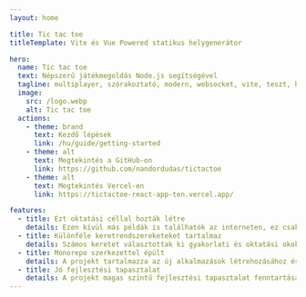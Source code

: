 ```yaml
---
layout: home

title: Tic tac toe
titleTemplate: Vite és Vue Powered statikus helygenerátor

hero:
  name: Tic tac toe
  text: Népszerű játékmegoldás Node.js segítségével
  tagline: multiplayer, szórakoztató, modern, websocket, vite, teszt, hitelesítés, ...
  image:
    src: /logo.webp
    alt: Tic tac toe
  actions:
    - theme: brand
      text: Kezdő lépések
      link: /hu/guide/getting-started
    - theme: alt
      text: Megtekintés a GitHub-on
      link: https://github.com/nandordudas/tictactoe
    - theme: alt
      text: Megtekintés Vercel-en
      link: https://tictactoe-react-app-ten.vercel.app/

features:
  - title: Ezt oktatási céllal hozták létre
    details: Ezen kívül más példák is találhatók az interneten, ez csak egy ezek közül.
  - title: Különféle keretrendszereketeket tartalmaz
    details: Számos keretet választottak ki gyakorlati és oktatási okokból. Érdekes példákat és megoldásokat tartalmaznak.
  - title: Monorepo szerkezettel épült
    details: A projekt tartalmazza az új alkalmazások létrehozásához és üzembe helyezéséhez szükséges összes összetevőt.
  - title: Jó fejlesztési tapasztalat
    details: A projekt magas szintű fejlesztési tapasztalat fenntartására törekszik. Erre a célra a Devcontainers-t és a VS Code-ot használjuk szerkesztőként.
---
```

